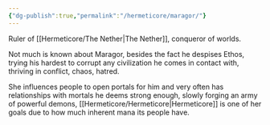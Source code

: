 ```yaml
---
{"dg-publish":true,"permalink":"/hermeticore/maragor/"}
---
```


Ruler of [[Hermeticore/The Nether\|The Nether]], conqueror of worlds.

Not much is known about Maragor, besides the fact he despises Ethos, trying his hardest to corrupt any civilization he comes in contact with, thriving in conflict, chaos, hatred.

She influences people to open portals for him and very often has relationships with mortals he deems strong enough, slowly forging an army of powerful demons, [[Hermeticore/Hermeticore\|Hermeticore]] is one of her goals due to how much inherent mana its people have.